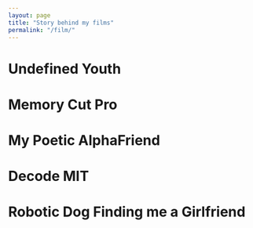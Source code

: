 ```yaml
---
layout: page
title: "Story behind my films"
permalink: "/film/"
---
```


# Undefined Youth

# Memory Cut Pro

# My Poetic AlphaFriend

# Decode MIT

# Robotic Dog Finding me a Girlfriend



